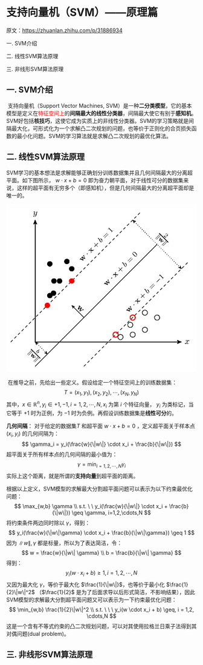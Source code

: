 # 支持向量机（SVM）——原理篇

原文：https://zhuanlan.zhihu.com/p/31886934



一. SVM介绍

二. 线性SVM算法原理

三. 非线形SVM算法原理





## 一. SVM介绍

​        支持向量机（Support Vector Machines, SVM）是一种**二分类模型**，它的基本模型是定义在<font color='red'>特征空间上</font>的**间隔最大的线性分类器**，间隔最大使它有别于**感知机**。SVM好包括**核技巧**，这使它成为实质上的非线性分类器。SVM的学习策略就是间隔最大化，可形式化为一个求解凸二次规划的问题，也等价于正则化的合页损失函数的最小化问题。SVM的学习算法就是求解凸二次规划的最优化算法。

## 二. 线性SVM算法原理

​        SVM学习的基本想法是求解能够正确划分训练数据集并且几何间隔最大的分离超平面。如下图所示， $w \cdot x + b = 0$ 即为奋力朝平面，对于线性可分的数据集来说，这样的超平面有无穷多个（即感知机），但是几何间隔最大的分离超平面却是唯一的。

<img src="./images/SVM_Theorem/2-1.jpg" alt="2-1" style="zoom:67%;" />

​        在推导之前，先给出一些定义。假设给定一个特征空间上的训练数据集：
$$
T = {(x_1, y_1), (x_2,y_2), \cdots, (x_N,y_N)}
$$
其中，$x \in \mathbb{R}^n, y_i \in {+1,-1}, i = 1,2,\cdots, N, x_i$ 为第 $i$ 个特征向量， $y_i$ 为类标记，当它等于 $+1$ 时为正例，为 $-1$ 时为负例。再假设训练数据集是**线性可分**的。

**几何间隔**： 对于给定的数据集$T$ 和超平面 $w \cdot x + b = 0$ ，定义超平面关于样本点 $(x_i, y_i)$ 的几何间隔为：
$$
\gamma_i = y_i(\frac{w}{\|w\|} \cdot x_i + \frac{b}{\|w\|})
$$
超平面关于所有样本点的几何间隔的最小值为：
$$
\gamma = \min_{i=1,2,\cdots,N} \gamma_i 
$$
实际上这个距离，就是所谓的**支持向量**到超平面的距离。

根据以上定义，SVM模型的求解最大分割超平面问题可以表示为以下约束最优化问题：
$$
\max_{w,b} \gamma \\
s.t. \ \ y_i(\frac{w}{\|w\|} \cdot x_i + \frac{b}{\|w\|}) \geq \gamma, i=1,2,\cdots,N
$$
将约束条件两边同时除以 $\gamma$，得到：
$$
y_i(\frac{w}{\|w\|\gamma} \cdot x_i + \frac{b}{\|w\|\gamma}) \geq 1
$$
因为 $\|w\|, \gamma$ 都是标量，所以为了表达简洁，令：
$$
w = \frac{w}{\|w\| \gamma} \\
b = \frac{b}{\|w\| \gamma}
$$
 得到：
$$
y_i (w \cdot x_i + b) \geq 1, i = 1,2,\cdots,N
$$
又因为最大化 $\gamma$，等价于最大化 $\frac{1}{\|w\|}$，也等价于最小化 $\frac{1}{2}\|w\|^2$ （$\frac{1}{2}$ 是为了后面求导以后形式简洁，不影响结果），因此SVM模型的求解最大分割超平面问题又可以表示为一下约束最优化问题：
$$
\min_{w,b} \frac{1}{2}\|w\|^2 \\
s.t. \ \ \ y_i(w \cdot x_i + b) \geq, i = 1,2, \cdots,N
$$
这是一个含有不等式约束的凸二次规划问题，可以对其使用拉格兰日乘子法得到其对偶问题(dual problem)。



## 三. 非线形SVM算法原理

